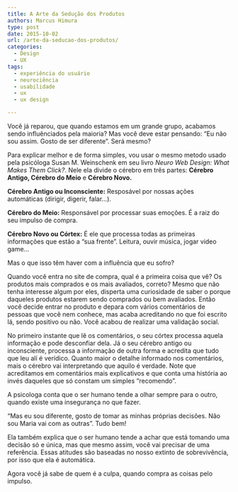 ```yaml
---
title: A Arte da Sedução dos Produtos
authors: Marcus Himura
type: post
date: 2015-10-02
url: /arte-da-seducao-dos-produtos/
categories:
  - Design
  - UX
tags:
  - experiência do usuário
  - neurociência
  - usabilidade
  - ux
  - ux design

---
```

Você já reparou, que quando estamos em um grande grupo, acabamos sendo influênciados pela maioria? Mas você deve estar pensando: &#8220;Eu não sou assim. Gosto de ser diferente&#8221;. Será mesmo?

Para explicar melhor e de forma simples, vou usar o mesmo metodo usado pela psicóloga Susan M. Weinschenk em seu livro _Neuro Web Design: What Makes Them Click?_. Nele ela divide o cérebro em três partes: **Cérebro Antigo, Cérebro do Meio** e **Cérebro Novo.**

**Cérebro Antigo ou Inconsciente:** Resposável por nossas ações automáticas (dirigir, digerir, falar…).

**Cérebro do Meio:** Responsável por processar suas emoções. É a raiz do seu impulso de compra.

**Cérebro Novo ou Córtex:** É ele que processa todas as primeiras informações que estão a &#8220;sua frente&#8221;. Leitura, ouvir música, jogar video game…

Mas o que isso têm haver com a influência que eu sofro?

Quando você entra no site de compra, qual é a primeira coisa que vê? Os produtos mais comprados e os mais avaliados, correto? Mesmo que não tenha interesse algum por eles, disperta uma curiosidade de saber o porque daqueles produtos estarem sendo comprados ou bem avaliados. Então você decide entrar no produto e depara com vários comentários de pessoas que você nem conhece, mas acaba acreditando no que foi escrito lá, sendo positivo ou não. Você acabou de realizar uma validação social.

No primeiro instante que lê os comentários, o seu córtex processa aquela informação e pode desconfiar dela. Já o seu cérebro antigo ou inconsciente, processa a informação de outra forma e acredita que tudo que leu alí é verídico. Quanto maior o detalhe informado nos comentários, mais o cérebro vai interpretando que aquilo é verdade. Note que acreditamos em comentários mais explicativos e que conta uma história ao invés daqueles que só constam um simples &#8220;recomendo&#8221;.

A psicologa conta que o ser humano tende a olhar sempre para o outro, quando existe uma insegurança no que fazer.

&#8220;Mas eu sou diferente, gosto de tomar as minhas próprias decisões. Não sou Maria vai com as outras&#8221;. Tudo bem!

Ela também explica que o ser humano tende a achar que está tomando uma decisão só e única, mas que mesmo assim, você vai precisar de uma referência. Essas atitudes são baseadas no nosso extinto de sobrevivência, por isso que ela é automática.

Agora você já sabe de quem é a culpa, quando compra as coisas pelo impulso.